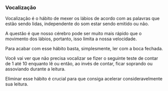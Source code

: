 ### Vocalização

Vocalização é o hábito de mexer os lábios de acordo com as palavras que estão sendo lidas, independente do som estar sendo emitido ou não. 

A questão é que nosso cérebro pode ser muito mais rápido que o movimento dos lábios, portanto, isso limita a nossa velocidade.

Para acabar com esse hábito basta, simplesmente, ler com a boca fechada.

Você vai ver que não precisa vocalizar se fizer o seguinte teste de contar de 1 até 10 enquanto lê ou então, ao invés de contar, ficar soprando ou assoviando durante a leitura.

Eliminar esse hábito é crucial para que consiga acelerar consideravelmente sua leitura.
